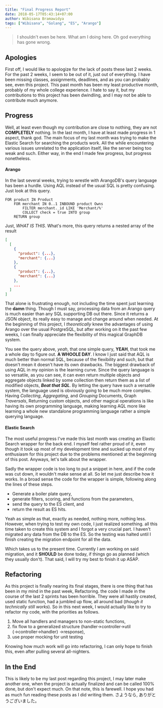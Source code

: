 ```yaml
---
title: "Final Progress Report"
date: 2018-05-17T05:43:14+07:00
author: Wibisana Bramawidya
tags: ["Wibisana", "Golang", "ES", "Arango"]
---
```


> I shouldn't even be here. What am I doing here. Oh god everything has gone wrong.

## Apologies

First off, I would like to apologize for the lack of posts these last 2 weeks. For the past 2 weeks, I seem to be out of it, just out of everything. I have been missing classes, assignments, deadlines, and as you can probably see, even this project. This past month has been my least productive month, probably of my whole college experience. I hate to say it, but my contributions to this project has been dwindling, and I may not be able to contribute much anymore.

## Progress

Well, at least even though my contribution are close to nothing, they are not **COMPLETELY** nothing. In the last month, I have at least made progress in 1 aspect, thank god. The main focus of my last month was trying to make the Elastic Search for searching the products work. All the while encountering various issues unrelated to the application itself, like the server being too weak and such. Either way, in the end I made few progress, but progress nonetheless.

#### Arango

In the last several weeks, trying to wrestle with ArangoDB's query language has been a hurdle. Using AQL instead of the usual SQL is pretty confusing. Just look at this query.

```
FOR product IN Product
    FOR merchant IN 0..1 INBOUND product Owns
        FILTER merchant._id LIKE 'Merchant/%'
        COLLECT check = true INTO group
    RETURN group
```

Just, *WHAT IS THIS*. What's more, this query returns a nested array of the result

```Json
[
  [
    {
      "product": {...},
      "merchant": {...}
    },
    {
      "product": {...},
      "merchant": {...}
    },
    ...
  ]
]
```

That alone is frustrating enough, not including the time spent just learning the **damn** thing. Though I must say, processing data from an Arango query is much easier than any SQL supporting DB out there. Since it returns a JSON object, its really easy to manage and change around when needed. At the beginning of this project, I *theoretically* knew the advantages of using Arango over the usual PostgreSQL, but after working on it the past few weeks, I can finally appreciate the flexibility of this magical GraphDB system.

You see the query above, *yeah*, that one simple query, **YEAH**, that took me a whole day to figure out. **A WHOOLE DAY**. I know I just said that AQL is much better than normal SQL, because of the flexibility and such, but that doesn't mean it doesn't have its own drawbacks. The biggest drawback of using AQL in my opinion is the learning curve. Since the query language is so versatile, as you can see, it can even return multiple objects and aggregate objects linked by some collection then return them as a list of modified objects, ***Beat that SQL***. By letting the query have such a versatile system, the language used is obviously going to be much more complex. Having *Collecting*, *Aggregating*, and *Grouping* Documents, Graph *Traversals*, Returning custom objects, and other magical operations is like having its own programming language, making learning AQL more like learning a whole new standalone programming language rather a simple querying language.

#### Elastic Search

The most useful progress I've made this last month was creating an Elastic Search wrapper for the back end. I myself feel rather proud of it, even though it took up most of my development time and sucked up most of my enthusiasm for this project due to the problems mentioned at the beginning of this post. Anyways, let's talk about the wrapper.

Sadly the wrapper code is too long to put a snippet in here, and if the code was cut down, it wouldn't make sense at all. So let me just describe how it works. In a broad sense the code for the wrapper is simple, following along the lines of these steps.

- Generate a boiler plate query,
- generate filters, scoring, and functions from the parameters,
- send the query to the ES client, and
- return the result as ES hits.

Yeah as simple as that, exactly as needed, nothing more, nothing less. However, when trying to test my own code, I just realized something. all this time taken to create this system and I forgot a very crucial part. I haven't migrated any data from the DB to the ES. So the testing was halted until I finish creating the migration endpoint for all the data.

Which takes us to the present time. Currently I am working on said migration, and it **SHOULD** be done today, if things go as planned (which they usually don't). That said, I will try my best to finish it up ASAP.

## Refactoring

As this project is finally nearing its final stages, there is one thing that has been in my mind in the past week, Refactoring. the code I made in the course of the last 2 sprints has been horrible. They were all hastily created, used static function, had a jumbled up flow, all around bad (*though it technically still works*). So in this next week, I would actually like to try to refactor my code, with the priorities as follows.

1. Move all handlers and managers to non-static functions,
2. fix flow to a generalized structure (handler&rarr;controller&rarr;util {&rarr;controller&rarr;handler} &rarr;response),
3. use proper mocking for unit testing

Knowing how much work will go into refactoring, I can only hope to finish this, even after pulling several all-nighters.

## In the End

This is likely to be my last post regarding this project, I may later make another one, when the project is actually finalized and can be called 100% done, but don't expect much. On that note, this is farewell. I hope you had as much fun reading these posts as I did writing them. さようなら, ありがとうございました。
